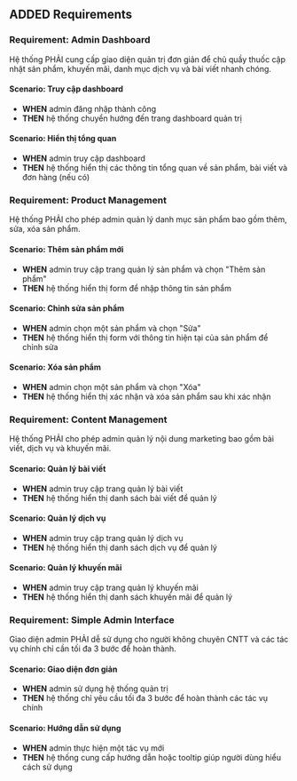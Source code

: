 ## ADDED Requirements

### Requirement: Admin Dashboard
Hệ thống PHẢI cung cấp giao diện quản trị đơn giản để chủ quầy thuốc cập nhật sản phẩm, khuyến mãi, danh mục dịch vụ và bài viết nhanh chóng.

#### Scenario: Truy cập dashboard
- **WHEN** admin đăng nhập thành công
- **THEN** hệ thống chuyển hướng đến trang dashboard quản trị

#### Scenario: Hiển thị tổng quan
- **WHEN** admin truy cập dashboard
- **THEN** hệ thống hiển thị các thông tin tổng quan về sản phẩm, bài viết và đơn hàng (nếu có)

### Requirement: Product Management
Hệ thống PHẢI cho phép admin quản lý danh mục sản phẩm bao gồm thêm, sửa, xóa sản phẩm.

#### Scenario: Thêm sản phẩm mới
- **WHEN** admin truy cập trang quản lý sản phẩm và chọn "Thêm sản phẩm"
- **THEN** hệ thống hiển thị form để nhập thông tin sản phẩm

#### Scenario: Chỉnh sửa sản phẩm
- **WHEN** admin chọn một sản phẩm và chọn "Sửa"
- **THEN** hệ thống hiển thị form với thông tin hiện tại của sản phẩm để chỉnh sửa

#### Scenario: Xóa sản phẩm
- **WHEN** admin chọn một sản phẩm và chọn "Xóa"
- **THEN** hệ thống hiển thị xác nhận và xóa sản phẩm sau khi xác nhận

### Requirement: Content Management
Hệ thống PHẢI cho phép admin quản lý nội dung marketing bao gồm bài viết, dịch vụ và khuyến mãi.

#### Scenario: Quản lý bài viết
- **WHEN** admin truy cập trang quản lý bài viết
- **THEN** hệ thống hiển thị danh sách bài viết để quản lý

#### Scenario: Quản lý dịch vụ
- **WHEN** admin truy cập trang quản lý dịch vụ
- **THEN** hệ thống hiển thị danh sách dịch vụ để quản lý

#### Scenario: Quản lý khuyến mãi
- **WHEN** admin truy cập trang quản lý khuyến mãi
- **THEN** hệ thống hiển thị danh sách khuyến mãi để quản lý

### Requirement: Simple Admin Interface
Giao diện admin PHẢI dễ sử dụng cho người không chuyên CNTT và các tác vụ chính chỉ cần tối đa 3 bước để hoàn thành.

#### Scenario: Giao diện đơn giản
- **WHEN** admin sử dụng hệ thống quản trị
- **THEN** hệ thống chỉ yêu cầu tối đa 3 bước để hoàn thành các tác vụ chính

#### Scenario: Hướng dẫn sử dụng
- **WHEN** admin thực hiện một tác vụ mới
- **THEN** hệ thống cung cấp hướng dẫn hoặc tooltip giúp người dùng hiểu cách sử dụng